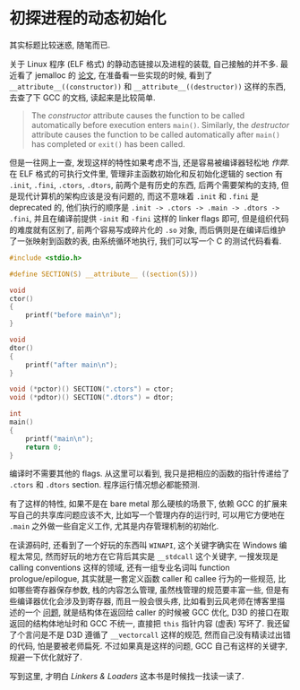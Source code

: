 # 初探进程的动态初始化

其实标题比较迷惑, 随笔而已.

关于 Linux 程序 (ELF 格式) 的静动态链接以及进程的装载, 自己接触的并不多.
最近看了 jemalloc 的
[论文](https://people.freebsd.org/~jasone/jemalloc/bsdcan2006/jemalloc.pdf),
在准备看一些实现的时候, 看到了 `__attribute__((constructor))` 和
`__attribute__((destructor))` 这样的东西, 去查了下 GCC 的文档, 读起来是比较简单.

> The *constructor* attribute causes the function to be called automatically
before execution enters `main()`. Similarly, the *destructor* attribute causes
the function to be called automatically after `main()` has completed or `exit()`
has been called.

但是一往网上一查, 发现这样的特性如果考虑不当, 还是容易被编译器轻松地 *作弊*.
在 ELF 格式的可执行文件里, 管理非主函数初始化和反初始化逻辑的 section 有
`.init`, `.fini`, `.ctors`, `.dtors`, 前两个是有历史的东西,
后两个需要架构的支持, 但是现代计算机的架构应该是没有问题的, 而这不意味着 `.init`
和 `.fini` 是 deprecated 的, 他们执行的顺序是
`.init -> .ctors -> .main -> .dtors -> .fini`, 并且在编译前提供 `-init` 和
`-fini` 这样的 linker flags 即可, 但是组织代码的难度就有区别了,
前两个容易写成碎片化的 `.so` 对象, 而后俩则是在编译后维护了一张映射到函数的表,
由系统循环地执行, 我们可以写一个 C 的测试代码看看.

```c
#include <stdio.h>

#define SECTION(S) __attribute__ ((section(S)))

void
ctor()
{
    printf("before main\n");
}

void
dtor()
{
    printf("after main\n");
}

void (*pctor)() SECTION(".ctors") = ctor;
void (*pdtor)() SECTION(".dtors") = dtor;

int
main()
{
    printf("main\n");
    return 0;
}
```

编译时不需要其他的 flags.  从这里可以看到, 我只是把相应的函数的指针传递给了
`.ctors` 和 `.dtors` section.  程序运行情况想必都能预测.

有了这样的特性, 如果不是在 bare metal 那么硬核的场景下, 依赖 GCC
的扩展来写自己的共享库问题应该不大, 比如写一个管理内存的运行时,
可以用它方便地在 `.main` 之外做一些自定义工作, 尤其是内存管理机制的初始化.

在读源码时, 还看到了一个好玩的东西叫 `WINAPI`, 这个关键字确实在 Windows
编程太常见, 然而好玩的地方在它背后其实是 `__stdcall` 这个关键字, 一搜发现是
calling conventions 这样的领域, 还有一组专业名词叫 function prologue/epilogue,
其实就是一套定义函数 caller 和 callee 行为的一些规范, 比如哪些寄存器保存参数,
栈的内容怎么管理, 虽然栈管理的规范要丰富一些, 但是有些编译器优化会涉及到寄存器,
而且一般会很头疼, 比如看到云风老师在博客里描述的一个
[问题](https://blog.codingnow.com/2017/09/direct3d12_return_struct_calling_convention_bug.html),
就是结构体在返回给 caller 的时候被 GCC 优化, D3D 的接口在取返回的结构体地址时和
GCC 不统一, 直接把 `this` 指针内容 (虚表) 写坏了.  我还留了个言问是不是 D3D
遵循了 `__vectorcall` 这样的规范, 然而自己没有精读过出错的代码,
怕是要被老师扁死.  不过如果真是这样的问题, GCC 自己有这样的关键字,
规避一下优化就好了.

写到这里, 才明白 *Linkers & Loaders* 这本书是时候找一找读一读了.
